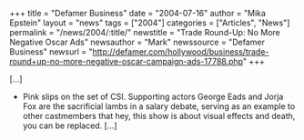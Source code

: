 +++
title = "Defamer Business"
date = "2004-07-16"
author = "Mika Epstein"
layout = "news"
tags = ["2004"]
categories = ["Articles", "News"]
permalink = "/news/2004/:title/"
newstitle = "Trade Round-Up: No More Negative Oscar Ads"
newsauthor = "Mark"
newssource = "Defamer Business"
newsurl = "http://defamer.com/hollywood/business/trade-round+up-no-more-negative-oscar-campaign-ads-17788.php"
+++

[...]

* Pink slips on the set of CSI. Supporting actors George Eads and Jorja Fox are the sacrificial lambs in a salary debate, serving as an example to other castmembers that hey, this show is about visual effects and death, you can be replaced. [...]  
